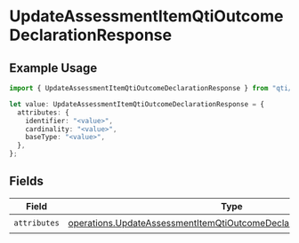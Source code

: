 # UpdateAssessmentItemQtiOutcomeDeclarationResponse

## Example Usage

```typescript
import { UpdateAssessmentItemQtiOutcomeDeclarationResponse } from "qti/models/operations";

let value: UpdateAssessmentItemQtiOutcomeDeclarationResponse = {
  attributes: {
    identifier: "<value>",
    cardinality: "<value>",
    baseType: "<value>",
  },
};
```

## Fields

| Field                                                                                                                                                            | Type                                                                                                                                                             | Required                                                                                                                                                         | Description                                                                                                                                                      |
| ---------------------------------------------------------------------------------------------------------------------------------------------------------------- | ---------------------------------------------------------------------------------------------------------------------------------------------------------------- | ---------------------------------------------------------------------------------------------------------------------------------------------------------------- | ---------------------------------------------------------------------------------------------------------------------------------------------------------------- |
| `attributes`                                                                                                                                                     | [operations.UpdateAssessmentItemQtiOutcomeDeclarationAttributesResponse](../../models/operations/updateassessmentitemqtioutcomedeclarationattributesresponse.md) | :heavy_check_mark:                                                                                                                                               | N/A                                                                                                                                                              |